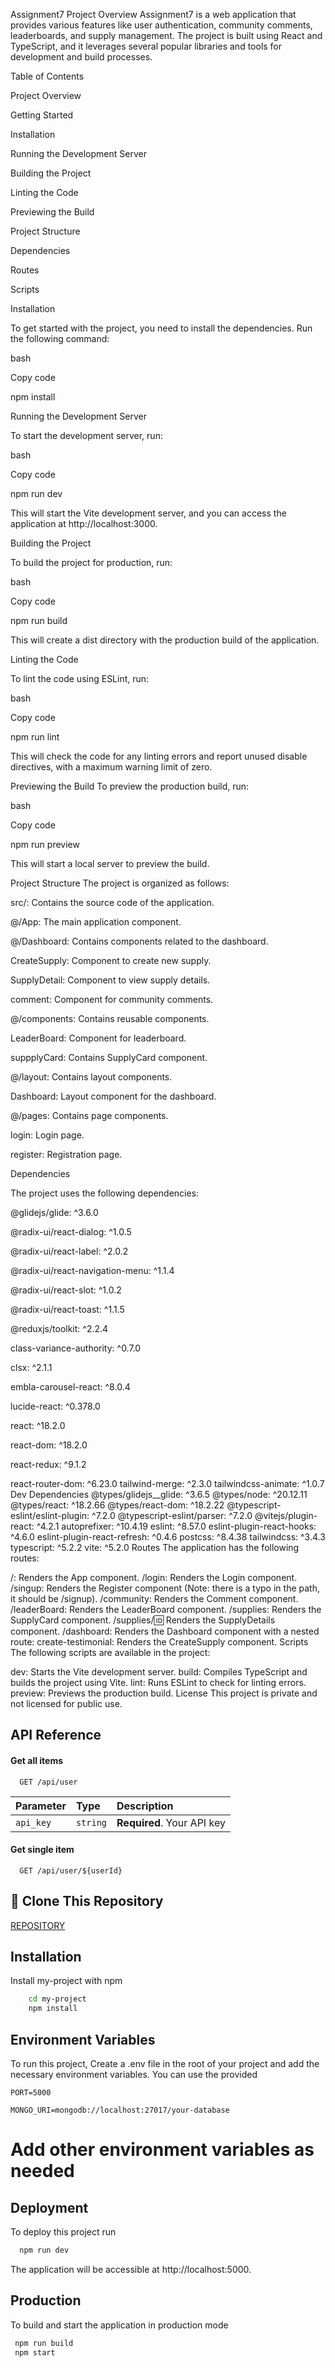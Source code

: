 Assignment7
Project Overview
Assignment7 is a web application that provides various features like user authentication, community comments, leaderboards, and supply management. The project is built using React and TypeScript, and it leverages several popular libraries and tools for development and build processes.

Table of Contents

Project Overview

Getting Started

Installation

Running the Development Server

Building the Project

Linting the Code

Previewing the Build

Project Structure

Dependencies

Routes

Scripts

Installation

To get started with the project, you need to install the dependencies. Run the following command:

bash

Copy code

npm install

Running the Development Server

To start the development server, run:

bash

Copy code

npm run dev

This will start the Vite development server, and you can access the application at http://localhost:3000.

Building the Project

To build the project for production, run:

bash

Copy code

npm run build

This will create a dist directory with the production build of the application.

Linting the Code

To lint the code using ESLint, run:

bash

Copy code

npm run lint

This will check the code for any linting errors and report unused disable directives, with a maximum warning limit of zero.

Previewing the Build
To preview the production build, run:

bash

Copy code

npm run preview

This will start a local server to preview the build.

Project Structure
The project is organized as follows:

src/: Contains the source code of the application.

@/App: The main application component.

@/Dashboard: Contains components related to the dashboard.

CreateSupply: Component to create new supply.

SupplyDetail: Component to view supply details.

comment: Component for community comments.

@/components: Contains reusable components.

LeaderBoard: Component for leaderboard.

suppplyCard: Contains SupplyCard component.

@/layout: Contains layout components.

Dashboard: Layout component for the dashboard.

@/pages: Contains page components.

login: Login page.

register: Registration page.

Dependencies

The project uses the following dependencies:

@glidejs/glide: ^3.6.0

@radix-ui/react-dialog: ^1.0.5

@radix-ui/react-label: ^2.0.2

@radix-ui/react-navigation-menu: ^1.1.4

@radix-ui/react-slot: ^1.0.2

@radix-ui/react-toast: ^1.1.5

@reduxjs/toolkit: ^2.2.4

class-variance-authority: ^0.7.0

clsx: ^2.1.1

embla-carousel-react: ^8.0.4

lucide-react: ^0.378.0

react: ^18.2.0

react-dom: ^18.2.0

react-redux: ^9.1.2

react-router-dom: ^6.23.0
tailwind-merge: ^2.3.0
tailwindcss-animate: ^1.0.7
Dev Dependencies
@types/glidejs\_\_glide: ^3.6.5
@types/node: ^20.12.11
@types/react: ^18.2.66
@types/react-dom: ^18.2.22
@typescript-eslint/eslint-plugin: ^7.2.0
@typescript-eslint/parser: ^7.2.0
@vitejs/plugin-react: ^4.2.1
autoprefixer: ^10.4.19
eslint: ^8.57.0
eslint-plugin-react-hooks: ^4.6.0
eslint-plugin-react-refresh: ^0.4.6
postcss: ^8.4.38
tailwindcss: ^3.4.3
typescript: ^5.2.2
vite: ^5.2.0
Routes
The application has the following routes:

/: Renders the App component.
/login: Renders the Login component.
/singup: Renders the Register component (Note: there is a typo in the path, it should be /signup).
/community: Renders the Comment component.
/leaderBoard: Renders the LeaderBoard component.
/supplies: Renders the SupplyCard component.
/supplies/:id: Renders the SupplyDetails component.
/dashboard: Renders the Dashboard component with a nested route:
create-testimonial: Renders the CreateSupply component.
Scripts
The following scripts are available in the project:

dev: Starts the Vite development server.
build: Compiles TypeScript and builds the project using Vite.
lint: Runs ESLint to check for linting errors.
preview: Previews the production build.
License
This project is private and not licensed for public use.

## API Reference

#### Get all items

```http
  GET /api/user
```

| Parameter | Type     | Description                |
| :-------- | :------- | :------------------------- |
| `api_key` | `string` | **Required**. Your API key |

#### Get single item

```http
  GET /api/user/${userId}
```

## 🔗 Clone This Repository

[REPOSITORY](https://github.com/RockRakib/assignment_2)

## Installation

Install my-project with npm

```bash
    cd my-project
    npm install
```

## Environment Variables

To run this project, Create a .env file in the root of your project and add the necessary environment variables. You can use the provided

`PORT=5000`

`MONGO_URI=mongodb://localhost:27017/your-database`

# Add other environment variables as needed

## Deployment

To deploy this project run

```bash
  npm run dev
```

The application will be accessible at http://localhost:5000.

## Production

To build and start the application in production mode

```bash
 npm run build
 npm start

```
